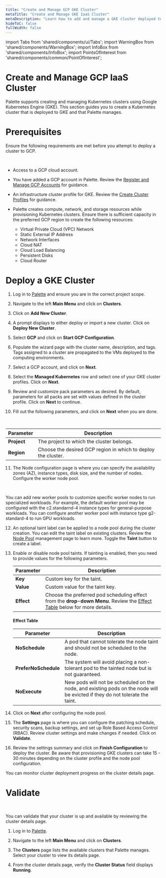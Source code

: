 ```yaml
---
title: "Create and Manage GCP GKE Cluster"
metaTitle: "Create and Manage GKE IaaS Cluster"
metaDescription: "Learn how to add and manage a GKE cluster deployed to GCP with Palette."
hideToC: false
fullWidth: false
---
```


import Tabs from 'shared/components/ui/Tabs';
import WarningBox from 'shared/components/WarningBox';
import InfoBox from 'shared/components/InfoBox';
import PointsOfInterest from 'shared/components/common/PointOfInterest';

# Create and Manage GCP IaaS Cluster


Palette supports creating and managing Kubernetes clusters using Google Kubernetes Engine (GKE). This section guides you to create a Kubernetes cluster that is deployed to GKE and that Palette manages.

# Prerequisites

Ensure the following requirements are met before you attempt to deploy a cluster to GCP.

<br />

- Access to a GCP cloud account.


- You have added a GCP account in Palette. Review the [Register and Manage GCP Accounts](/clusters/public-cloud/gcp/add-gcp-accounts) for guidance.


- An infrastructure cluster profile for GKE. Review the [Create Cluster Profiles](/cluster-profiles/task-define-profile) for guidance.


- Palette creates compute, network, and storage resources while provisioning Kubernetes clusters. Ensure there is sufficient capacity in the preferred GCP region to create the following resources:
  - Virtual Private Cloud (VPC) Network
  - Static External IP Address
  - Network Interfaces 
  - Cloud NAT
  - Cloud Load Balancing
  - Persistent Disks
  - Cloud Router


# Deploy a GKE Cluster

1. Log in to [Palette](https://console.spectrocloud.com) and ensure you are in the correct project scope.


2. Navigate to the left **Main Menu** and click on **Clusters**.


3. Click on **Add New Cluster**.


4. A prompt displays to either deploy or import a new cluster. Click on **Deploy New Cluster**.


5. Select **GCP** and click on **Start GCP Configuration**.


6. Populate the wizard page with the cluster name, description, and tags. Tags assigned to a cluster are propagated to the VMs deployed to the computing environments. 

7. Select a GCP account, and click on **Next**.



8. Select the **Managed Kubernetes** row and select one of your GKE cluster profiles. Click on **Next**.



9. Review and customize pack parameters as desired. By default, parameters for all packs are set with values defined in the cluster profile. Click on **Next** to continue.


10. Fill out the following parameters, and click on **Next** when you are done. 

  <br />

  |Parameter|Description|
  |---|---|
  |**Project**|The project to which the cluster belongs.|
  |**Region**|Choose the desired GCP region in which to deploy the cluster.|


11. The Node configuration page is where you can specify the availability zones (AZ), instance types, disk size, and the number of nodes. Configure the worker node pool.

  <br />

  <InfoBox>

  You can add new worker pools to customize specific worker nodes to run specialized workloads. For example, the default worker pool may be configured with the c2.standarnd-4 instance types for general-purpose workloads. You can configure another worker pool with instance type g2-standard-4 to run GPU workloads.

  </InfoBox>


12. An optional taint label can be applied to a node pool during the cluster creation. You can edit the taint label on existing clusters. Review the [Node Pool](/clusters/cluster-management/node-pool) management page to learn more. Toggle the **Taint** button to create a label. 



13. Enable or disable node pool taints. If tainting is enabled, then you need to provide values for the following parameters.
    
    |**Parameter**| **Description**|
    |-------------|---------------|
    |**Key**      |Custom key for the taint.|
    |**Value**    | Custom value for the taint key.|
    | **Effect**  | Choose the preferred pod scheduling effect from the **drop-down Menu**. Review the [Effect Table](/clusters/public-cloud/gcp/create-gcp-iaas-cluster#effecttable) below for more details. |
  
    #### Effect Table
    
    |**Parameter**| **Description**|
    |-------------|---------------|
    | **NoSchedule**|  A pod that cannot tolerate the node taint and should not be scheduled to the node. 
    | **PreferNoSchedule**| The system will avoid placing a non-tolerant pod to the tainted node but is not guaranteed.
    | **NoExecute**|  New pods will not be scheduled on the node, and existing pods on the node will be evicted if they do not tolerate the taint. |

14. Click on **Next** after configuring the node pool.



15. The **Settings** page is where you can configure the patching schedule, security scans, backup settings, and set up Role Based Access Control (RBAC). Review cluster settings and make changes if needed. Click on **Validate**.


16. Review the settings summary and click on **Finish Configuration** to deploy the cluster. Be aware that provisioning GKE clusters can take 15 - 30 minutes depending on the cluster profile and the node pool configuration.

You can monitor cluster deployment progress on the cluster details page.


# Validate

<br />

You can validate that your cluster is up and available by reviewing the cluster details page. 

1. Log in to [Palette](https://console.spectrocloud.com).



2. Navigate to the left **Main Menu** and click on **Clusters**. 



3. The **Clusters** page lists the available clusters that Palette manages. Select your cluster to view its details page. 



4. From the cluster details page, verify the **Cluster Status** field displays **Running**.